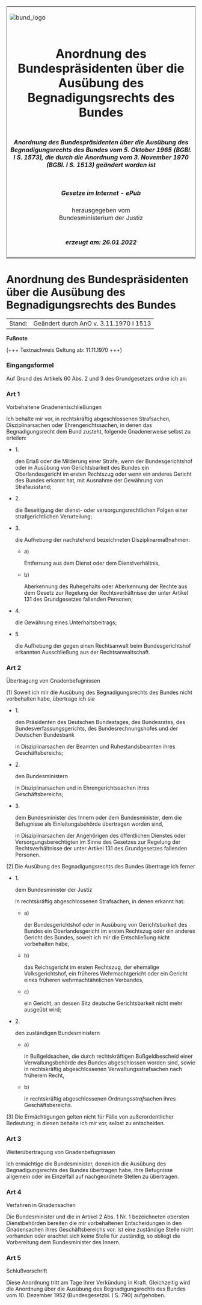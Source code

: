 <span id="DECKBLATT.html"></span>

<table border="0" frame="border" width="100%">

<tr valign="top">

<td align="left">

![bund\_logo](BfJ_2021_Web_de_de.gif)

</td>

<td align="right">

 

</td>

</tr>

<tr align="center" valign="middle">

<td colspan="2">

# Anordnung des Bundespräsidenten über die Ausübung des Begnadigungsrechts des Bundes

</td>

</tr>

<tr align="center" valign="middle">

<td colspan="2">

##### Anordnung des Bundespräsidenten über die Ausübung des Begnadigungsrechts des Bundes vom 5. Oktober 1965 (BGBl. I S. 1573), die durch die Anordnung vom 3. November 1970 (BGBl. I S. 1513) geändert worden ist

</td>

</tr>

<tr align="center" valign="middle">

<td colspan="2">

  
  

##### Gesetze im Internet - ePub  
  
herausgegeben vom  
Bundesministerium der Justiz

</td>

</tr>

<tr align="center" valign="bottom">

<td colspan="2">

  
  

##### erzeugt am: 26.01.2022

</td>

</tr>

</table>

<span id="BJNR015730965.html"></span>

# Anordnung des Bundespräsidenten über die Ausübung des Begnadigungsrechts des Bundes

<div>

<div class="jnhtml">

|        |                                        |
| ------ | -------------------------------------- |
| Stand: | Geändert durch AnO v. 3.11.1970 I 1513 |

</div>

</div>

<div>

  
**Fußnote**

<div class="jnhtml">

<div>

<div class="jurAbsatz">

(+++ Textnachweis Geltung ab: 11.11.1970 +++)

</div>

</div>

</div>

</div>

<span id="BJNR015730965BJNE000100303.html"></span>

### Eingangsformel  

<div>

<div class="jnhtml">

<div>

<div class="jurAbsatz">

Auf Grund des Artikels 60 Abs. 2 und 3 des Grundgesetzes ordne ich an:

</div>

</div>

</div>

</div>

<span id="BJNR015730965BJNE000200303.html"></span>

### Art 1  
Vorbehaltene Gnadenentschließungen

<div>

<div class="jnhtml">

<div>

<div class="jurAbsatz">

Ich behalte mir vor, in rechtskräftig abgeschlossenen Strafsachen,
Disziplinarsachen oder Ehrengerichtssachen, in denen das
Begnadigungsrecht dem Bund zusteht, folgende Gnadenerweise selbst zu
erteilen:

  - 1\.
    
    <div style="">
    
    den Erlaß oder die Milderung einer Strafe, wenn der
    Bundesgerichtshof oder in Ausübung von Gerichtsbarkeit des Bundes
    ein Oberlandesgericht im ersten Rechtszug oder wenn ein anderes
    Gericht des Bundes erkannt hat, mit Ausnahme der Gewährung von
    Strafausstand;
    
    </div>

  - 2\.
    
    <div style="">
    
    die Beseitigung der dienst- oder versorgungsrechtlichen Folgen einer
    strafgerichtlichen Verurteilung;
    
    </div>

  - 3\.
    
    <div style="">
    
    die Aufhebung der nachstehend bezeichneten Disziplinarmaßnahmen:
    
      - a)
        
        <div style="">
        
        Entfernung aus dem Dienst oder dem Dienstverhältnis,
        
        </div>
    
      - b)
        
        <div style="">
        
        Aberkennung des Ruhegehalts oder Aberkennung der Rechte aus dem
        Gesetz zur Regelung der Rechtsverhältnisse der unter Artikel 131
        des Grundgesetzes fallenden Personen;
        
        </div>
    
    </div>

  - 4\.
    
    <div style="">
    
    die Gewährung eines Unterhaltsbeitrags;
    
    </div>

  - 5\.
    
    <div style="">
    
    die Aufhebung der gegen einen Rechtsanwalt beim Bundesgerichtshof
    erkannten Ausschließung aus der Rechtsanwaltschaft.
    
    </div>

</div>

</div>

</div>

</div>

<span id="BJNR015730965BJNE000300303.html"></span>

### Art 2  
Übertragung von Gnadenbefugnissen

<div>

<div class="jnhtml">

<div>

<div class="jurAbsatz">

(1) Soweit ich mir die Ausübung des Begnadigungsrechts des Bundes nicht
vorbehalten habe, übertrage ich sie

  - 1\.
    
    <div style="">
    
    den Präsidenten des Deutschen Bundestages, des Bundesrates, des
    Bundesverfassungsgerichts, des Bundesrechnungshofes und der
    Deutschen Bundesbank
    
    </div>
    
    <div style="">
    
    in Disziplinarsachen der Beamten und Ruhestandsbeamten ihres
    Geschäftsbereichs;
    
    </div>

  - 2\.
    
    <div style="">
    
    den Bundesministern
    
    </div>
    
    <div style="">
    
    in Disziplinarsachen und in Ehrengerichtssachen ihres
    Geschäftsbereichs;
    
    </div>

  - 3\.
    
    <div style="">
    
    dem Bundesminister des Innern oder dem Bundesminister, dem die
    Befugnisse als Einleitungsbehörde übertragen worden sind,
    
    </div>
    
    <div style="">
    
    in Disziplinarsachen der Angehörigen des öffentlichen Dienstes oder
    Versorgungsberechtigten im Sinne des Gesetzes zur Regelung der
    Rechtsverhältnisse der unter Artikel 131 des Grundgesetzes fallenden
    Personen.
    
    </div>

</div>

<div class="jurAbsatz">

(2) Die Ausübung des Begnadigungsrechts des Bundes übertrage ich ferner

  - 1\.
    
    <div style="">
    
    dem Bundesminister der Justiz
    
    </div>
    
    <div style="">
    
    in rechtskräftig abgeschlossenen Strafsachen, in denen erkannt hat:
    
      - a)
        
        <div style="">
        
        der Bundesgerichtshof oder in Ausübung von Gerichtsbarkeit des
        Bundes ein Oberlandesgericht im ersten Rechtszug oder ein
        anderes Gericht des Bundes, soweit ich mir die Entschließung
        nicht vorbehalten habe,
        
        </div>
    
      - b)
        
        <div style="">
        
        das Reichsgericht im ersten Rechtszug, der ehemalige
        Volksgerichtshof, ein früheres Wehrmachtgericht oder ein Gericht
        eines früheren wehrmachtähnlichen Verbandes,
        
        </div>
    
      - c)
        
        <div style="">
        
        ein Gericht, an dessen Sitz deutsche Gerichtsbarkeit nicht mehr
        ausgeübt wird;
        
        </div>
    
    </div>

  - 2\.
    
    <div style="">
    
    den zuständigen Bundesministern
    
      - a)
        
        <div style="">
        
        in Bußgeldsachen, die durch rechtskräftigen Bußgeldbescheid
        einer Verwaltungsbehörde des Bundes abgeschlossen worden sind,
        sowie in rechtskräftig abgeschlossenen Verwaltungsstrafsachen
        nach früherem Recht,
        
        </div>
    
      - b)
        
        <div style="">
        
        in rechtskräftig abgeschlossenen
        Ordnungs<span style="font-style:italic;">straf</span>sachen
        ihres Geschäftsbereichs.
        
        </div>
    
    </div>

</div>

<div class="jurAbsatz">

(3) Die Ermächtigungen gelten nicht für Fälle von außerordentlicher
Bedeutung; in diesen behalte ich mir vor, selbst zu entscheiden.

</div>

</div>

</div>

</div>

<span id="BJNR015730965BJNE000400303.html"></span>

### Art 3  
Weiterübertragung von Gnadenbefugnissen

<div>

<div class="jnhtml">

<div>

<div class="jurAbsatz">

Ich ermächtige die Bundesminister, denen ich die Ausübung des
Begnadigungsrechts des Bundes übertragen habe, ihre Befugnisse allgemein
oder im Einzelfall auf nachgeordnete Stellen zu übertragen.

</div>

</div>

</div>

</div>

<span id="BJNR015730965BJNE000500303.html"></span>

### Art 4  
Verfahren in Gnadensachen

<div>

<div class="jnhtml">

<div>

<div class="jurAbsatz">

Die Bundesminister und die in Artikel 2 Abs. 1 Nr. 1 bezeichneten
obersten Dienstbehörden bereiten die mir vorbehaltenen Entscheidungen in
den Gnadensachen ihres Geschäftsbereichs vor. Ist eine zuständige Stelle
nicht vorhanden oder erachtet sich keine Stelle für zuständig, so
obliegt die Vorbereitung dem Bundesminister des Innern.

</div>

</div>

</div>

</div>

<span id="BJNR015730965BJNE000600303.html"></span>

### Art 5  
Schlußvorschrift

<div>

<div class="jnhtml">

<div>

<div class="jurAbsatz">

Diese Anordnung tritt am Tage ihrer Verkündung in Kraft. Gleichzeitig
wird die Anordnung über die Ausübung des Begnadigungsrechts des Bundes
vom 10. Dezember 1952 (Bundesgesetzbl. I S. 790) aufgehoben.

</div>

</div>

</div>

</div>
